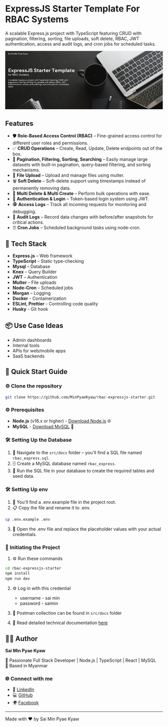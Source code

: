 # ExpressJS Starter Template For RBAC Systems

A scalable Express.js project with TypeScript featuring CRUD with pagination, filtering, sorting, file uploads, soft delete, RBAC, JWT authentication, access and audit logs, and cron jobs for scheduled tasks.

![Cover Image](./src/docs/cover.png)

## Features

- 🛡️ **Role-Based Access Control (RBAC)** – Fine-grained access control for different user roles and permissions.
- ✅ **CRUD Operations** – Create, Read, Update, Delete endpoints out of the box.
- 📄 **Pagination, Filtering, Sorting, Searching** – Easily manage large datasets with built-in pagination, query-based filtering, and sorting mechanisms.
- 📁 **File Upload** – Upload and manage files using multer.
- 🗑️ **Soft Delete** – Soft-delete support using timestamps instead of permanently removing data.
- 🧹 **Multi Delete & Multi Create** – Perform bulk operations with ease.
- 🔐 **Authentication & Login** – Token-based login system using JWT.
- 🕵️ **Access Logs** – Track all incoming requests for monitoring and debugging.
- 📜 **Audit Logs** – Record data changes with before/after snapshots for critical actions.
- ⏰ **Cron Jobs** – Scheduled background tasks using node-cron.

## 🧱 Tech Stack

- **Express.js** – Web framework
- **TypeScript** – Static type-checking
- **Mysql** – Database
- **Knex** – Query Builder
- **JWT** – Authentication
- **Multer** – File uploads
- **Node-Cron** – Scheduled jobs
- **Morgan** – Logging
- **Docker** - Containerization
- **ESLint, Prettier** - Controlling code quality
- **Husky** - Git hook

## 📦 Use Case Ideas

- Admin dashboards
- Internal tools
- APIs for web/mobile apps
- SaaS backends

## 🚀 Quick Start Guide

### ⚙️ Clone the repository

```bash
git clone https://github.com/MinPyaeKyaw/rbac-expressjs-starter.git
```

### ⚙️ Prerequisites

- **Node.js** (v16.x or higher) - [Download Node.js](https://nodejs.org/) 🌐
- **MySQL** - [Download MySQL](https://dev.mysql.com/downloads/) 💾

### 🛠️ Setting Up the Database

1. 📁 Navigate to the `src/docs` folder – you'll find a SQL file named `rbac_express.sql`.
2. 🗄️ Create a MySQL database named `rbac_express`.
3. 🧩 Run the SQL file in your database to create the required tables and seed data.

### 🛠️ Setting Up env

1. 📄 You'll find a .env.example file in the project root.
2. 📋 Copy the file and rename it to .env.

```bash
cp .env.example .env
```

3. 📝 Open the .env file and replace the placeholder values with your actual credentials.

### 🚀 Initiating the Project

1. ⚙️ Run these commands

```bash
cd rbac-expressjs-starter
npm install
npm run dev
```

2. ⚙️ Log in with this credential

   - username - sai min
   - password - saimin

3. 📄 Postman collection can be found in `src/docs` folder
4. 📝 Read detailed technical documentation [here](src/docs/tech_docs.md)

## 👨‍💻 Author

**Sai Min Pyae Kyaw**

💼 Passionate Full Stack Developer | Node.js | TypeScript | React | MySQL  
📍 Based in Myanmar

### 🌐 Connect with me

- 💼 [LinkedIn](https://www.linkedin.com/in/sai-min-pyae-kyaw-369005200/)
- 💻 [GitHub](https://github.com/MinPyaeKyaw)
- 🌍 [Facebook](https://www.facebook.com/minpyae.kyaw.73)

---

Made with ❤️ by Sai Min Pyae Kyaw
